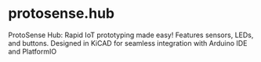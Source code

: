 # protosense.hub
ProtoSense Hub: Rapid IoT prototyping made easy! Features sensors, LEDs, and buttons. Designed in KiCAD for seamless integration with Arduino IDE and PlatformIO
